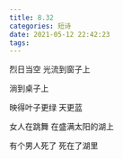 ```yaml
---
title: 8.32
categories: 短诗
date: 2021-05-12 22:42:23
tags:
---
```



烈日当空 光流到窗子上

<!--more-->

淌到桌子上 

映得叶子更绿 天更蓝

女人在跳舞 在盛满太阳的湖上

有个男人死了 死在了湖里

